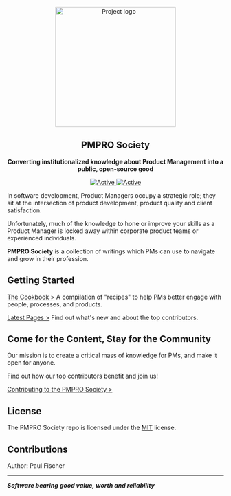 <p align="center">
  <a href="https://pmprosociety.com/" rel="noopener">
 <img height=280px src="https://i.imgur.com/VDcUXtq.png" alt="Project logo"></a>
</p>

<h2 align="center">PMPRO Society</h2>

<p align="center"> <b> Converting institutionalized knowledge about Product Management into a public, open-source good
</b></p>

<div align="center">

  <a href="https://authcompanion.com">
     <img alt="Active" src="https://img.shields.io/badge/status-early%20community-orange">
  </a>

  <a href="https://authcompanion.com">
     <img alt="Active" src="https://img.shields.io/badge/Total%20Articles-9-success">
  </a>


</div>

In software development, Product Managers occupy a strategic role; they sit at the intersection of product development, product quality and client satisfaction.

Unfortunately, much of the knowledge to hone or improve your skills as a Product Manager is locked away within corporate product teams or experienced individuals.

**PMPRO Society** is a collection of writings which PMs can use to navigate and grow in their profession.

## Getting Started
[The Cookbook >](https://pmprosociety.com/cookbook/)
A compilation of "recipes" to help PMs better engage with people, processes, and products.

[Latest Pages >](https://pmprosociety.com/latest/)
Find out what's new and about the top contributors.

## Come for the Content, Stay for the Community

Our mission is to create a critical mass of knowledge for PMs, and make it open for anyone.

Find out how our top contributors benefit and join us!

[Contributing to the PMPRO Society >](https://pmprosociety.com/contribute/)

## License

The PMPRO Society repo is licensed under the [MIT](https://opensource.org/licenses/MIT) license.

## Contributions

Author: Paul Fischer


---
**_Software bearing good value, worth and reliability_**
